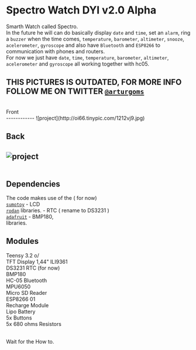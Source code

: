 Spectro Watch DYI v2.0 Alpha
=========

Smarth Watch called Spectro.
<br>
In the future he will can do basically display `date` and `time`, set an `alarm`, ring a `buzzer` when the time comes, `temperature`, `barometer`, `altimeter`, `snooze`, `acelerometer`, `gyroscope` and also have `Bluetooth` and `ESP8266` to communication with phones and routers.<br>
For now we just have `date`, `time`, `temperature`, `barometer`, `altimeter`, `acelerometer` and `gyroscope` all working together with hc05. <br>

THIS PICTURES IS OUTDATED, FOR MORE INFO FOLLOW ME ON TWITTER [`@arturgoms`](https://twitter.com/arturgoms)<br>
--------------------------------------------------------------------------------------------------------------

<br>
Front <br>
------------
![project](http://oi66.tinypic.com/1212vj9.jpg)<br>

Back <br>
------------
![project](http://i63.tinypic.com/1smutd.jpg)<br>
<br>
<br>
Dependencies
------------

The code makes use of the ( for now)<br>
[`sumotoy`](https://github.com/sumotoy/TFT_ILI9163C) - LCD<br>
[`rodan`](https://github.com/rodan/ds3231) libraries. - RTC ( rename to DS3231 )<br>
[`adafruit`](https://github.com/adafruit/Adafruit-BMP085-Library) - BMP180, <br>libraries.<br>

Modules 
------------

Teensy 3.2 o/ <br>
TFT Display 1,44" ILI9361 <br>
DS3231 RTC (for now) <br>
BMP180<br>
HC-05 Bluetooth <br>
MPU6050 <br>
Micro SD Reader <br>
ESP8266 01 <br>
Recharge Module <br>
Lipo Battery <br>
5x Buttons<br>
5x 680 ohms Resistors <br>

<br>
Wait for the How to.
